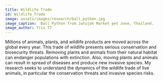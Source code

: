 ```yaml
---
title: Wildlife Trade
id: Wildlife_Trade
image: assets/images/research/ball_python.jpg
image_caption: 	Ball Python from Jatujak Market pet zone, Thailand.
image_author: Tris T7
---
```


Millions of animals, plants, and wildlife products are moved across the global every year. This trade of wildlife presents serious conservation and biosecurity threats. Removing plants and animals from their natural habitat can endanger populations with extinction. Also, moving plants and animals can result in spread of diseases and produce new invasive species. My research seeks to understand the dynamics of the wildlife trade of live animals, in particular the conservation threats and invasive species risks. 
